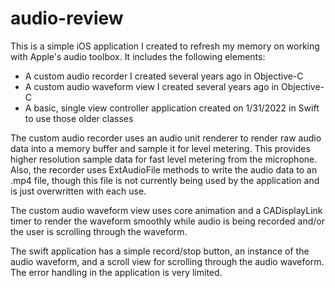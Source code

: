 # audio-review
This is a simple iOS application I created to refresh my memory on working with Apple's audio toolbox. It includes the following elements:
 - A custom audio recorder I created several years ago in Objective-C
 - A custom audio waveform view I created several years ago in Objective-C
 - A basic, single view controller application created on 1/31/2022 in Swift to use those older classes

The custom audio recorder uses an audio unit renderer to render raw audio data into a memory buffer and sample it for level metering. This provides higher resolution sample data for fast level metering from the microphone. Also, the recorder uses ExtAudioFile methods to write the audio data to an .mp4 file, though this file is not currently being used by the application and is just overwritten with each use.

The custom audio waveform view uses core animation and a CADisplayLink timer to render the waveform smoothly while audio is being recorded and/or the user is scrolling through the waveform.

The swift application has a simple record/stop button, an instance of the audio waveform, and a scroll view for scrolling through the audio waveform. The error handling in the application is very limited.
 
